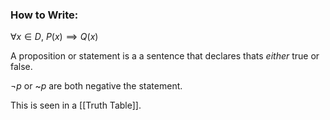 
### How to Write:
$\forall x \in D$, $P(x) \implies Q(x)$

A proposition or statement is a a sentence that declares thats *either* true or false. 

$\neg p$ or ~$p$ are both negative the statement. 

This is seen in a [[Truth Table]]. 